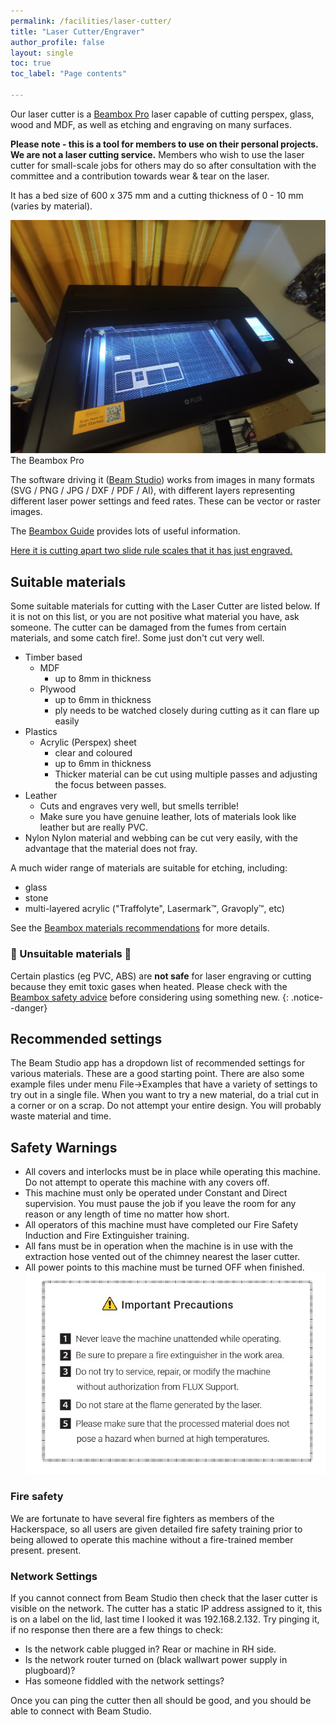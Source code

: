```yaml
---
permalink: /facilities/laser-cutter/
title: "Laser Cutter/Engraver"
author_profile: false
layout: single
toc: true
toc_label: "Page contents"

---
```


<!-- # Laser Cutter/Engraver (heading will be provided by Jekyll) -->

Our laser cutter is a <a href="https://flux3dp.com/beambox/" target="_blank">Beambox Pro</a>
laser capable of cutting perspex, glass, wood and MDF, as well as etching and engraving on many surfaces. 

**Please note - this is a tool for members to use on their personal projects. We are not a laser cutting service.**
Members who wish to use the laser cutter for small-scale jobs for others may do so after consultation with the committee and a contribution towards wear & tear on the laser.

It has a bed size of 600 x 375 mm and a cutting thickness of 0 - 10 mm (varies by material)​.

![Beambox](/assets/images/pages/laser-cutter/Beambox.jpg)
The Beambox Pro

The software driving it (<a href="https://flux3dp.com/beam-studio/" target="_blank">Beam
Studio</a>) works from images in many formats (SVG / PNG / JPG / DXF / PDF / AI),
with different layers representing different laser power settings and feed rates.
These can be vector or raster images.

The [Beambox Guide](https://support.flux3dp.com/hc/en-us/categories/360000121176-Beambox-Guide) provides lots of useful information.

[Here it is cutting apart two slide rule scales that it has just engraved.](https://vimeo.com/758348737)

## Suitable materials

Some suitable materials for cutting with the Laser Cutter are listed below. If it is not on this list,
or you are not positive what material you have, ask someone. The cutter can be damaged from the fumes
from certain materials, and some catch fire!. Some just don't cut very well.

- Timber based
    - MDF
        - up to 8mm in thickness
    - Plywood
        - up to 6mm in thickness
        - ply needs to be watched closely during cutting as it can flare up easily
- Plastics
    - Acrylic (Perspex) sheet
        - clear and coloured
        - up to 6mm in thickness
        - Thicker material can be cut using multiple passes and adjusting the focus between passes.
- Leather
    - Cuts and engraves very well, but smells terrible!
    - Make sure you have genuine leather, lots of materials look like leather but are really PVC.
- Nylon
    Nylon material and webbing can be cut very easily, with the advantage that the material does not fray.

A much wider range of materials are suitable for etching, including:

- glass
- stone
- multi-layered acrylic ("Traffolyte", Lasermark™, Gravoply™, etc)

See the [Beambox materials recommendations](https://support.flux3dp.com/hc/en-us/sections/360000226195-I-Materials) for more details.

### 🔴 Unsuitable materials 🔴

Certain plastics (eg PVC, ABS) are **not safe** for laser engraving or cutting because they emit toxic gases when heated. Please check with the [Beambox safety advice](https://support.flux3dp.com/hc/en-us/articles/4405448254095-Hazardous-Materials) before considering using something new.
{: .notice--danger}

## Recommended settings

The Beam Studio app has a dropdown list of recommended settings for
various materials. These are a good starting point. There are also
some example files under menu File->Examples that have a variety of
settings to try out in a single file.
When you want to try a new material, do a trial cut in a corner or
on a scrap. Do not attempt your entire design. You will probably
waste material and time.

## Safety Warnings

-   All covers and interlocks must be in place while operating this
    machine. Do not attempt to operate this machine with any covers off.
-   This machine must only be operated under Constant and Direct
    supervision. You must pause the job if you leave the room for any
    reason or any length of time no matter how short.
-   All operators of this machine must have completed our Fire Safety
    Induction and Fire Extinguisher training.
-   All fans must be in operation when the machine is in use with the
    extraction hose vented out of the chimney nearest the laser cutter.
-   All power points to this machine must be turned OFF when finished.
![Beambox-safety](/assets/images/pages/laser-cutter/Beambox-safety.jpg)

### Fire safety

We are fortunate to have several fire fighters as members of the
Hackerspace, so all users are given detailed fire safety training prior
to being allowed to operate this machine without a fire-trained member present.
present.

### Network Settings

If you cannot connect from Beam Studio then check that the laser cutter is
visible on the network. The cutter has a static IP address assigned to it, this
is on a label on the lid, last time I looked it was 192.168.2.132.
Try pinging it, if no response then there are a few things to check:

* Is the network cable plugged in? Rear or machine in RH side.
* Is the network router turned on (black wallwart power supply in plugboard)?
* Has someone fiddled with the network settings?

Once you can ping the cutter then all should be good, and you should be
able to connect with Beam Studio.
